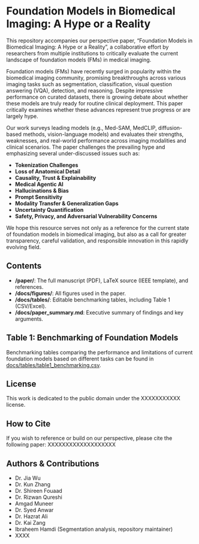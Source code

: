 # Foundation Models in Biomedical Imaging: A Hype or a Reality

This repository accompanies our perspective paper, “Foundation Models in Biomedical Imaging: A Hype or a Reality”, a collaborative effort by researchers from multiple institutions to critically evaluate the current landscape of foundation models (FMs) in medical imaging.

Foundation models (FMs) have recently surged in popularity within the biomedical imaging community, promising breakthroughs across various imaging tasks such as segmentation, classification, visual question answering (VQA), detection, and reasoning. Despite impressive performance on curated datasets, there is growing debate about whether these models are truly ready for routine clinical deployment. This paper critically examines whether these advances represent true progress or are largely hype.

Our work surveys leading models (e.g., Med-SAM, MedCLIP, diffusion-based methods, vision-language models) and evaluates their strengths, weaknesses, and real-world performance across imaging modalities and clinical scenarios. The paper challenges the prevailing hype and emphasizing several under-discussed issues such as:
- **Tokenization Challenges**
- **Loss of Anatomical Detail**
- **Causality, Trust & Explainability**
- **Medical Agentic AI**
- **Hallucinations & Bias**
- **Prompt Sensitivity**
- **Modality Transfer & Generalization Gaps**
- **Uncertainty Quantification**
- **Safety, Privacy, and Adversarial Vulnerability Concerns**

We hope this resource serves not only as a reference for the current state of foundation models in biomedical imaging, but also as a call for greater transparency, careful validation, and responsible innovation in this rapidly evolving field.

## Contents

- **/paper/**: The full manuscript (PDF), LaTeX source (IEEE template), and references.
- **/docs/figures/**: All figures used in the paper.
- **/docs/tables/**: Editable benchmarking tables, including Table 1 (CSV/Excel).
- **/docs/paper_summary.md**: Executive summary of findings and key arguments.

## Table 1: Benchmarking of Foundation Models

Benchmarking tables comparing the performance and limitations of current foundation models based on different tasks can be found in [docs/tables/table1_benchmarking.csv](docs/tables/table1_benchmarking.csv).

## License

This work is dedicated to the public domain under the XXXXXXXXXXX license.  

## How to Cite

If you wish to reference or build on our perspective, please cite the following paper:
XXXXXXXXXXXXXXXXXXX

## Authors & Contributions

- Dr. Jia Wu
- Dr. Kun Zhang
- Dr. Shireen Fouaad
- Dr. Rizwan Qureshi
- Amgad Muneer
- Dr. Syed Anwar
- Dr. Hazrat Ali
- Dr. Kai Zang
- Ibraheem Hamdi (Segmentation analysis, repository maintainer)
- XXXX
